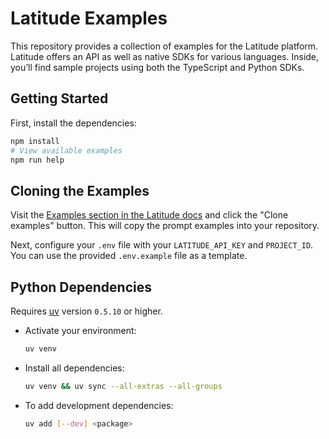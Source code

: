 # Latitude Examples

This repository provides a collection of examples for the Latitude platform. Latitude offers an API as well as native SDKs for various languages. Inside, you’ll find sample projects using both the TypeScript and Python SDKs.

## Getting Started

First, install the dependencies:

```bash
npm install
# View available examples
npm run help
```

## Cloning the Examples

Visit the [Examples section in the Latitude docs](https://docs.latitude.so/examples) and click the "Clone examples" button. This will copy the prompt examples into your repository.

Next, configure your `.env` file with your `LATITUDE_API_KEY` and `PROJECT_ID`. You can use the provided `.env.example` file as a template.

## Python Dependencies

Requires [uv](https://docs.astral.sh/uv/) version `0.5.10` or higher.

- Activate your environment:
  ```bash
  uv venv
  ```
- Install all dependencies:
  ```bash
  uv venv && uv sync --all-extras --all-groups
  ```
- To add development dependencies:
  ```bash
  uv add [--dev] <package>
  ```
